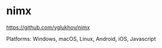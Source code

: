 # nimx

https://github.com/yglukhov/nimx

Platforms: Windows, macOS, Linux, Android, iOS, Javascript
